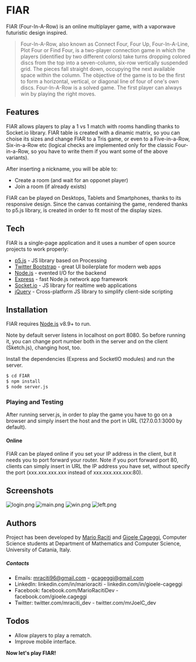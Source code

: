 # FIAR

FIAR (Four-In-A-Row) is an online multiplayer game, with a vaporwave futuristic design inspired.
> Four-In-A-Row, also known as Connect Four, Four Up,
> Four-In-A-Line, Plot Four or Find Four,
> is a two-player connection game in which the players
> (identified by two different colors) take turns dropping colored discs
> from the top into a seven-column, six-row vertically suspended grid.
>  The pieces fall straight down, occupying the next available space within the column. 
>  The objective of the game is to be the first to form a horizontal,
> vertical, or diagonal line of four of one's own discs.
> Four-In-A-Row is a solved game. The first player can always win by playing the right moves.

## Features
FIAR allows players to play a 1 vs 1 match with rooms handling thanks to Socket.io library.
FIAR table is created with a dinamic matrix, so you can choise its sizes and change FIAR to a Tris game, or even to a Five-in-a-Row, Six-in-a-Row etc (logical checks are implemented only for the classic Four-in-a-Row, so you have to write them if you want some of the above variants).

After inserting a nickname, you will be able to:
  - Create a room (and wait for an opponet player)
  - Join a room (if already exists)

FIAR can be played on Desktops, Tablets and Smartphones, thanks to its responsive design.
Since the canvas containing the game, rendered thanks to p5.js library, is created in order to fit most of the display sizes.

## Tech

FIAR is a single-page application and it uses a number of open source projects to work properly:

* [p5.js] - JS library based on Processing
* [Twitter Bootstrap] - great UI boilerplate for modern web apps
* [Node.js] - evented I/O for the backend
* [Express] - fast Node.js network app framework
* [Socket.io] - JS library for realtime web applications
* [jQuery] - Cross-platform JS library to simplify client-side scripting

## Installation

FIAR requires [Node.js](https://nodejs.org/) v8.9+ to run.

Note by default server listens in localhost on port 8080. So before running it,
you can change port number both in the server and on the client (Sketch.js), 
changing host, too.

Install the dependencies (Express and SocketIO modules) and run the server.

```sh
$ cd FIAR
$ npm install
$ node server.js
```

### Playing and Testing
After running server.js, in order to play the game you have to go on a browser
and simply insert the host and the port in URL (127.0.0.1:3000 by default).

#### Online
FIAR can be played online if you set your IP address in the client, but it needs you to port forward your router.
Note if you port forward port 80, clients can simply insert in URL the IP address you have set, without specify the port (xxx.xxx.xxx.xxx instead of xxx.xxx.xxx.xxx:80).

## Screenshots
![login.png](https://user-images.githubusercontent.com/23482292/39648854-fec8861c-4fe3-11e8-9ba2-0eb98fb1fbe9.png)
![main.png](https://user-images.githubusercontent.com/23482292/39648896-210cbe32-4fe4-11e8-90b8-9bfd44c69081.png)
![win.png](https://user-images.githubusercontent.com/23482292/39648923-36e53acc-4fe4-11e8-8d94-fe77f10cf96b.png)
![left.png](https://user-images.githubusercontent.com/23482292/39648942-4b8a3054-4fe4-11e8-8787-bcf34bf0c6e7.png)

## Authors
Project has been developed by [Mario Raciti] and [Gioele Cageggi], Computer Science students at Department of Mathematics and Computer Science, University of Catania, Italy.

##### Contacts

 - Emails: mraciti96@gmail.com - gcageggi@gmail.com
 - LinkedIn: linkedin.com/in/marioraciti - linkedin.com/in/gioele-cageggi
 - Facebook: facebook.com/MarioRacitiDev - facebook.com/gioele.cageggi
 - Twitter: twitter.com/mraciti_dev - twitter.com/mrJoelC_dev

## Todos

 - Allow players to play a rematch.
 - Improve mobile interface.


**Now let's play FIAR!**



   [P5.js]: <https://p5js.org/>
   [node.js]: <https://nodejs.org>
   [Twitter Bootstrap]: <https://twitter.github.com/bootstrap/>
   [jQuery]: <https://jquery.com>
   [express]: <https://expressjs.com>
   [Socket.io]: <https://socket.io>
   [Mario Raciti]: <https://github.com/zMrDevJ>
   [Gioele Cageggi]: <https://github.com/mrjoelc>
   
